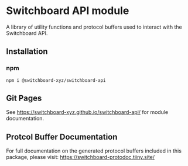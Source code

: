 # Switchboard API module

A library of utility functions and protocol buffers used to interact with
the Switchboard API.

## Installation

### npm

`npm i @switchboard-xyz/switchboard-api`

## Git Pages

See https://switchboard-xyz.github.io/switchboard-api/ for module documentation.

## Protcol Buffer Documentation

For full documentation on the generated protocol buffers included in this package,
please visit: https://switchboard-protodoc.tiiny.site/
